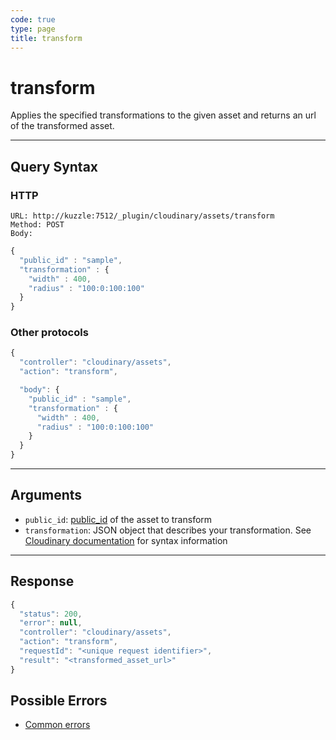 ```yaml
--- 
code: true
type: page
title: transform
--- 
```


# transform

Applies the specified transformations to the given asset and returns an url of the transformed asset.

--- 

## Query Syntax 

### HTTP 

```http
URL: http://kuzzle:7512/_plugin/cloudinary/assets/transform
Method: POST
Body:
```
```js
{
  "public_id" : "sample", 
  "transformation" : {
    "width" : 400,
    "radius" : "100:0:100:100"
  }
}
```

### Other protocols 

```js
{
  "controller": "cloudinary/assets",
  "action": "transform",

  "body": {
    "public_id" : "sample", 
    "transformation" : {
      "width" : 400,
      "radius" : "100:0:100:100"
    }
  }
}
```
---

## Arguments 

- `public_id`: [public_id](https://cloudinary.com/documentation/upload_images#public_id_the_image_identifier) of the asset to transform
- `transformation`: JSON object that describes your transformation. See [Cloudinary documentation](https://cloudinary.com/documentation/image_transformation_reference) for syntax information

---

## Response 

```js
{
  "status": 200,
  "error": null,
  "controller": "cloudinary/assets",
  "action": "transform",
  "requestId": "<unique request identifier>",
  "result": "<transformed_asset_url>"
}
```

## Possible Errors 

- [Common errors](/core/1/api/essentials/errors/#common-errors)
